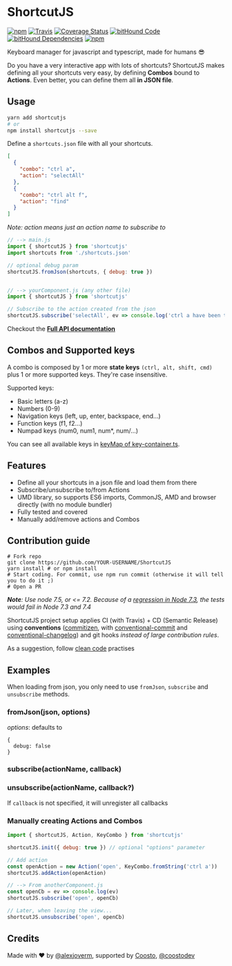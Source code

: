 # ShortcutJS
[![npm](https://img.shields.io/npm/v/shortcutjs.svg)](https://www.npmjs.com/package/shortcutjs)
[![Travis](https://img.shields.io/travis/coosto/ShortcutJS.svg)](https://travis-ci.org/coosto/ShortcutJS)
[![Coverage Status](https://coveralls.io/repos/github/coosto/ShortcutJS/badge.svg?branch=master)](https://coveralls.io/github/coosto/ShortcutJS?branch=master)
[![bitHound Code](https://www.bithound.io/github/coosto/ShortcutJS/badges/code.svg)](https://www.bithound.io/github/coosto/ShortcutJS)
[![bitHound Dependencies](https://www.bithound.io/github/coosto/ShortcutJS/badges/dependencies.svg)](https://www.bithound.io/github/coosto/ShortcutJS/master/dependencies/npm)
[![npm](https://img.shields.io/npm/dt/shortcutjs.svg)](https://www.npmjs.com/package/shortcutjs)


Keyboard manager for javascript and typescript, made for humans :sunglasses:

Do you have a very interactive app with lots of shortcuts? ShortcutJS makes defining all your shortcuts very easy, by defining **Combos** bound to **Actions**. Even better, you can define them all **in JSON file**.

## Usage

```bash
yarn add shortcutjs
# or
npm install shortcutjs --save
```
Define a `shortcuts.json` file with all your shortcuts.

```json
[
  {
    "combo": "ctrl a",
    "action": "selectAll"
  },
  {
    "combo": "ctrl alt f",
    "action": "find"
  }
]
```

_Note: action means just an action name to subscribe to_

```javascript
// --> main.js
import { shortcutJS } from 'shortcutjs'
import shortcuts from './shortcuts.json'

// optional debug param
shortcutJS.fromJson(shortcuts, { debug: true })


// --> yourComponent.js (any other file)
import { shortcutJS } from 'shortcutjs'

// Subscribe to the action created from the json
shortcutJS.subscribe('selectAll', ev => console.log('ctrl a have been triggered!', ev))
```

Checkout the **[Full API documentation](https://coosto.github.io/ShortcutJS/classes/_shortcut_.shortcut.html)**

## Combos and Supported keys

A combo is composed by 1 or more **state keys** `(ctrl, alt, shift, cmd)` plus 1 or more supported keys. They're case insensitive.

Supported keys:
 - Basic letters (a-z)
 - Numbers (0-9)
 - Navigation keys (left, up, enter, backspace, end...)
 - Function keys (f1, f2...)
 - Numpad keys (num0, num1, num*, num/...)

You can see all available keys in [keyMap of key-container.ts](src/key-container.ts).

## Features

 - Define all your shortcuts in a json file and load them from there
 - Subscribe/unsubscribe to/from Actions
 - UMD library, so supports ES6 imports, CommonJS, AMD and browser directly (with no module bundler)
 - Fully tested and covered
 - Manually add/remove actions and Combos

## Contribution guide

```
# Fork repo
git clone https://github.com/YOUR-USERNAME/ShortcutJS
yarn install # or npm install
# Start coding. For commit, use npm run commit (otherwise it will tell you to do it ;)
# Open a PR
```
_**Note**: Use node 7.5, or <= 7.2. Because of a [regression in Node 7.3](https://github.com/nodejs/node/issues/10492), the tests would fail in Node 7.3 and 7.4_

ShortcutJS project setup applies CI (with Travis) + CD (Semantic Release) using **conventions** ([commitizen](https://github.com/commitizen/cz-cli), with [conventional-commit](https://github.com/commitizen/conventional-commit-types) and [conventional-changelog](https://github.com/commitizen/cz-conventional-changelog)) and git hooks _instead of large contribution rules_.

As a suggestion, follow [clean code](https://github.com/ryanmcdermott/clean-code-javascript) practises

## Examples

When loading from json, you only need to use `fromJson`, `subscribe` and `unsubscribe` methods.

### fromJson(json, options)
_options_: defaults to
```
{
  debug: false
}
```

### subscribe(actionName, callback)
### unsubscribe(actionName, callback?)
If `callback` is not specified, it will unregister all callbacks

### Manually creating Actions and Combos

```javascript
import { shortcutJS, Action, KeyCombo } from 'shortcutjs'

shortcutJS.init({ debug: true }) // optional "options" parameter

// Add action
const openAction = new Action('open', KeyCombo.fromString('ctrl a'))
shortcutJS.addAction(openAction)

// --> From anotherComponent.js
const openCb = ev => console.log(ev)
shortcutJS.subscribe('open', openCb)

// Later, when leaving the view...
shortcutJS.unsubscribe('open', openCb)
```

## Credits

Made with :heart: by [@alexjoverm](https://twitter.com/alexjoverm), supported by [Coosto](https://www.coosto.com/en), [@coostodev](https://twitter.com/coostodev)
